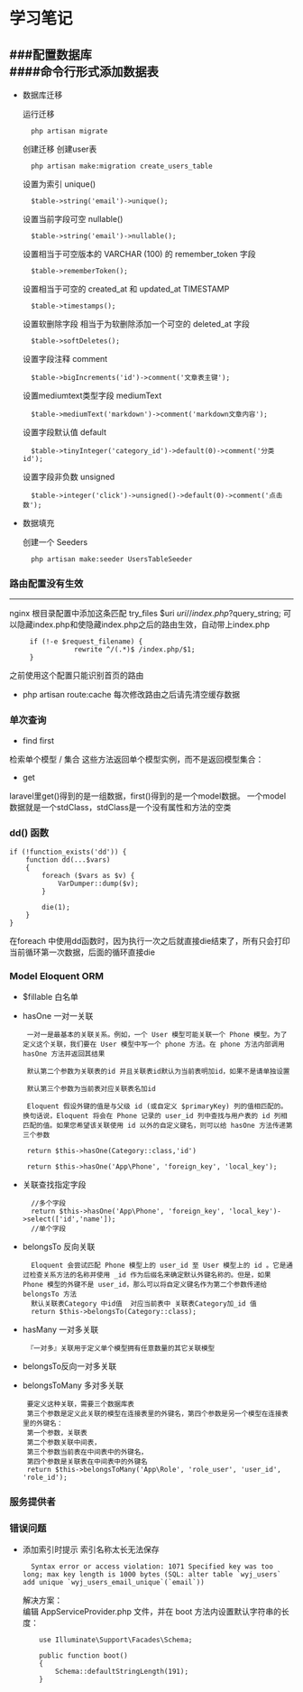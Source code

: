 # 学习笔记

###配置数据库  
####命令行形式添加数据表
---
- 数据库迁移

    运行迁移
        
        php artisan migrate

    创建迁移  创建user表
    
        php artisan make:migration create_users_table   
    设置为索引 unique()
        
        $table->string('email')->unique();   
    设置当前字段可空 nullable()
    
        $table->string('email')->nullable();
    设置相当于可空版本的 VARCHAR (100) 的 remember_token 字段
    
        $table->rememberToken();
    设置相当于可空的 created_at 和 updated_at TIMESTAMP
        
        $table->timestamps();
    设置软删除字段 相当于为软删除添加一个可空的 deleted_at 字段   
    
        $table->softDeletes();
    设置字段注释 comment
    
        $table->bigIncrements('id')->comment('文章表主键');
    设置mediumtext类型字段 mediumText
    
        $table->mediumText('markdown')->comment('markdown文章内容');
    设置字段默认值 default
        
        $table->tinyInteger('category_id')->default(0)->comment('分类id');
    设置字段非负数 unsigned
    
        $table->integer('click')->unsigned()->default(0)->comment('点击数');
        
- 数据填充

    创建一个 Seeders
    
        php artisan make:seeder UsersTableSeeder

### 路由配置没有生效
 
---
nginx 根目录配置中添加这条匹配
try_files $uri $uri/ /index.php?$query_string;
可以隐藏index.php和使隐藏index.php之后的路由生效，自动带上index.php
        
         if (!-e $request_filename) {
                    rewrite ^/(.*)$ /index.php/$1;
         }
         
之前使用这个配置只能识别首页的路由


- php artisan route:cache
  每次修改路由之后请先清空缓存数据

###  单次查询

- find  first 

检索单个模型 / 集合
这些方法返回单个模型实例，而不是返回模型集合：

-  get

laravel里get()得到的是一组数据，first()得到的是一个model数据。
一个model数据就是一个stdClass，stdClass是一个没有属性和方法的空类

###  dd() 函数

   
    if (!function_exists('dd')) {
        function dd(...$vars)
        {
            foreach ($vars as $v) {
                VarDumper::dump($v);
            }
    
            die(1);
        }
    }

在foreach 中使用dd函数时，因为执行一次之后就直接die结束了，所有只会打印当前循环第一次数据，后面的循环直接die

###  Model  Eloquent ORM

- $fillable 白名单

-  hasOne 一对一关联

        一对一是最基本的关联关系。例如，一个 User 模型可能关联一个 Phone 模型。为了定义这个关联，我们要在 User 模型中写一个 phone 方法。在 phone 方法内部调用 hasOne 方法并返回其结果
        
        默认第二个参数为关联表的id 并且关联表id默认为当前表明加id，如果不是请单独设置
        
        默认第三个参数为当前表对应关联表名加id
        
        Eloquent 假设外键的值是与父级 id (或自定义 $primaryKey) 列的值相匹配的。换句话说，Eloquent 将会在 Phone 记录的 user_id 列中查找与用户表的 id 列相匹配的值。如果您希望该关联使用 id 以外的自定义键名，则可以给 hasOne 方法传递第三个参数
        
        return $this->hasOne(Category::class,'id')
        
        return $this->hasOne('App\Phone', 'foreign_key', 'local_key');
        
- 关联查找指定字段

        //多个字段
        return $this->hasOne('App\Phone', 'foreign_key', 'local_key')->select(['id','name']);
        //单个字段
        
- belongsTo 反向关联
        
        Eloquent 会尝试匹配 Phone 模型上的 user_id 至 User 模型上的 id 。它是通过检查关系方法的名称并使用 _id 作为后缀名来确定默认外键名称的。但是，如果 Phone 模型的外键不是 user_id，那么可以将自定义键名作为第二个参数传递给 belongsTo 方法    
        默认关联表Category 中id值  对应当前表中 关联表Category加_id 值     
        return $this->belongsTo(Category::class);

-  hasMany  一对多关联
        
        『一对多』关联用于定义单个模型拥有任意数量的其它关联模型

- belongsTo反向一对多关联


-  belongsToMany  多对多关联
   
        要定义这种关联，需要三个数据库表
        第三个参数是定义此关联的模型在连接表里的外键名，第四个参数是另一个模型在连接表里的外键名：
        第一个参数，关联表
        第二个参数关联中间表，
        第三个参数当前表在中间表中的外键名，
        第四个参数是关联表在中间表中的外键名
        return $this->belongsToMany('App\Role', 'role_user', 'user_id', 'role_id');


###      服务提供者



###   错误问题

- 添加索引时提示 索引名称太长无法保存
  
        Syntax error or access violation: 1071 Specified key was too long; max key length is 1000 bytes (SQL: alter table `wyj_users` add unique `wyj_users_email_unique`(`email`))
        
    解决方案：   
    编辑 AppServiceProvider.php 文件，并在 boot 方法内设置默认字符串的长度：
    ```
        use Illuminate\Support\Facades\Schema;
        
        public function boot()
        {
            Schema::defaultStringLength(191);
        }
    ```
  
    
    
           
            
     

